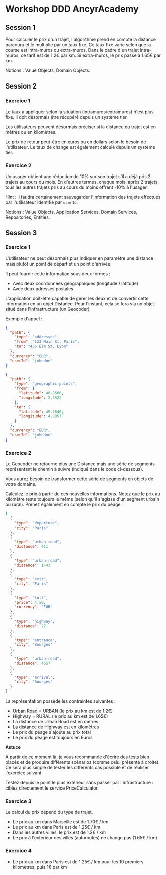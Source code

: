 # Workshop DDD AncyrAcademy

## Session 1

Pour calculer le prix d'un trajet, l'algorithme prend en compte la distance parcouru et le multiplie par un taux fixe. Ce taux fixe varie selon que la course est intra-muros ou extra-muros.
Dans le cadre d'un trajet intra-muros, ce tarif est de 1.2€ par km. Si extra-muros, le prix passe à 1.65€ par km.

Notions : Value Objects, Domain Objects.

## Session 2

### Exercice 1

Le taux à appliquer selon la situation (intramuros/extramuros) n'est plus fixe. 
Il doit désormais être récupéré depuis un système tier.

Les utilisateurs peuvent désormais préciser si la distance du trajet est en mètres ou en kilomètres.

Le prix de retour peut-être en euros ou en dollars selon le besoin de l'utilisateur. Le taux de change est également calculé depuis un système tier.

### Exercice 2

Un usager obtient une réduction de 10% sur son trajet s'il a déjà pris 2 trajets au cours du mois. 
En d'autres termes, chaque mois, après 2 trajets, tous les autres trajets pris au cours du moins offrent -10% à l'usager.

Hint : il faudra certainement sauvegarder l'information des trajets effectués par l'utilisateur identifié par `userId`.

Notions : Value Objects, Application Services, Domain Services, Repositories, Entities.

## Session 3

### Exercice 1


L'utilisateur ne peut désormais plus indiquer en paramètre une distance mais plutôt un point de départ et un point d'arrivée.

Il peut fournir cette information sous deux formes :

- Avec deux coordonnées géographiques (longitude / latitude)
- Avec deux adresses postales

L'application doit-être capable de gérer les deux et de convertir cette information en un objet Distance. Pour l'instant, cela se fera via un objet situé dans l'infrastructure (un Geocoder)

Exemple d'appel :
```json
{
  "path": {
    "type": "addresses",
    "from": "123 Main St, Paris",
    "to": "456 Elm St, Lyon"
  },
  "currency": "EUR",
  "userId": "johndoe"
}
```

```json
{
  "path": {
    "type": "geographic-points",
    "from": {
      "latitude": 48.8566,
      "longitude": 2.3522
    },
    "to": {
      "latitude": 45.7640,
      "longitude": 4.8357
    }
  },
  "currency": "EUR",
  "userId": "johndoe"
}
```

### Exercice 2

Le Geocoder ne retourne plus une Distance mais une série de segments représentant le chemin à suivre (indiqué dans le code ci-dessous).

Vous aurez besoin de transformer cette série de segments en objets de votre domaine.

Calculez le prix à partir de ces nouvelles informations. Notez que le prix au kilomètre reste toujours le même (selon qu'il s'agisse d'un segment urbain ou rural). 
Prenez également en compte le prix du péage.


```json
[
  {
    "type": "departure",
    "city": "Paris"
  },
  {
    "type": "urban-road",
    "distance": 411
  },
  {
    "type": "urban-road",
    "distance": 1443
  },
  {
    "type": "exit",
    "city": "Paris"
  },
  {
    "type": "toll",
    "price": 4.50,
    "currency": "EUR"
  },
  {
    "type": "highway",
    "distance": 27
  },
  {
    "type": "entrance",
    "city": "Bourges"
  },
  {
    "type": "urban-road",
    "distance": 4657
  },
  {
    "type": "arrival",
    "city": "Bourges"
  }
]
```

La représentation possède les contraintes suivantes :
- Urban Road = URBAN (le prix au km est de 1.2€)
- Highway = RURAL (le prix au km est de 1.65€)
- La distance de Urban Road est en mètres
- La distance de Highway est en kilomètres
- Le prix du péage s'ajoute au prix total
- Le prix du péage est toujours en Euros

**Astuce**

A partir de ce moment là, je vous recommande d'écrire des tests bien placés et de produire différents scénarios (comme celui présenté à droite). 
Ce sera plus simple de tester les différents cas possible et de réaliser l'exercice suivant.

Testez depuis le point le plus extérieur sans passer par l'infrastructure : ciblez directement le service PriceCalculator.


### Exercice 3

Le calcul du prix dépend du type de trajet.

- Le prix au km dans Marseille est de 1.70€ / km
- Le prix au km dans Paris est de 1.25€ / km
- Dans les autres villes, le prix est de 1.2€ / km
- Le prix à l'extérieur des villes (autoroutes) ne change pas (1.65€ / km)

### Exercice 4

- Le prix au km dans Paris est de 1.25€ / km pour les 10 premiers kilomètres, puis 1€ par km